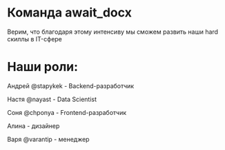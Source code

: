 # Команда await_docx
Верим, что благодаря этому интенсиву мы сможем развить наши hard скиллы в IT-сфере

# Наши роли: 

Андрей @stapykek - Backend-разработчик

Настя @nayast - Data Scientist 

Соня @chponya - Frontend-разработчик

Алина - дизайнер

Варя @varantip - менеджер

